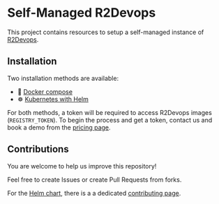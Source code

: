 # Self-Managed R2Devops

This project contains resources to setup a self-managed instance of [R2Devops](https://r2devops.io/).

## Installation

Two installation methods are available:

- 🐳 [Docker compose](https://docs.r2devops.io/self-managed/docker-compose/)
- ☸️ [Kubernetes with Helm](https://docs.r2devops.io/self-managed/kubernetes/)

For both methods, a token will be required to access R2Devops images (`REGISTRY_TOKEN`).
To begin the process and get a token, contact us and book a demo from the [pricing page](https://r2devops.io/pricing).

## Contributions

You are welcome to help us improve this repository!

Feel free to create Issues or create Pull Requests from forks.

For the [Helm chart](charts/r2devops/README.md), there is a a dedicated [contributing page](charts/r2devops/CONTIBUTING.md).
